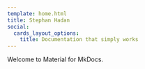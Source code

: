 ```yaml
---
template: home.html
title: Stephan Hadan
social:
  cards_layout_options:
    title: Documentation that simply works
---
```


Welcome to Material for MkDocs.